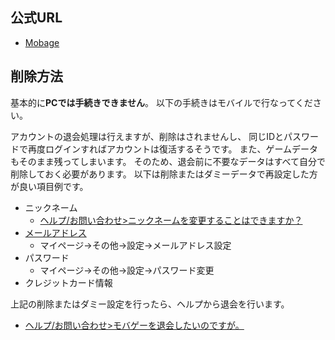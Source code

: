 ## 公式URL

- [Mobage](https://www.mbga.jp)

## 削除方法

基本的に**PCでは手続きできません**。
以下の手続きはモバイルで行なってください。

アカウントの退会処理は行えますが、削除はされませんし、
同じIDとパスワードで再度ログインすればアカウントは復活するそうです。
また、ゲームデータもそのまま残ってしまいます。
そのため、退会前に不要なデータはすべて自分で削除しておく必要があります。
以下は削除またはダミーデータで再設定した方が良い項目例です。

- ニックネーム
	- [ヘルプ/お問い合わせ>ニックネームを変更することはできますか？](https://www.mbga.jp/_cs_faq_content?no=349)
- [メールアドレス](https://www.mbga.jp/_cs_faq_content?no=363)
	- マイページ→その他→設定→メールアドレス設定
- パスワード
	- マイページ→その他→設定→パスワード変更
- クレジットカード情報

上記の削除またはダミー設定を行ったら、ヘルプから退会を行います。

- [ヘルプ/お問い合わせ>モバゲーを退会したいのですが。](https://www.mbga.jp/_cs_faq_content?no=365)
